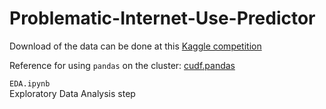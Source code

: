 # Problematic-Internet-Use-Predictor

Download of the data can be done at this [Kaggle competition](https://www.kaggle.com/competitions/child-mind-institute-problematic-internet-use/data)

Reference for using `pandas` on the cluster: [cudf.pandas](https://github.com/rapidsai/cudf)

`EDA.ipynb`  
Exploratory Data Analysis step
